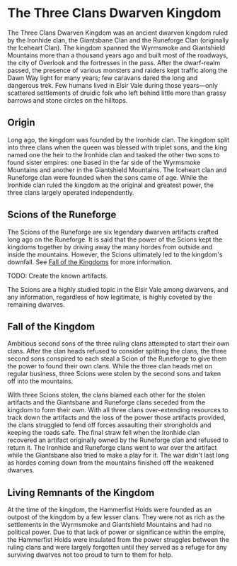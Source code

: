 # The Three Clans Dwarven Kingdom

The Three Clans Dwarven Kingdom was an ancient dwarven kingdom ruled by the Ironhide clan, the Giantsbane Clan and the Runeforge Clan (originally the Iceheart Clan). The kingdom spanned the Wyrmsmoke and Giantshield Mountains more than a thousand years ago and built most of the roadways, the city of Overlook and the fortresses in the pass. After the dwarf-realm passed, the presence of various monsters and raiders kept traffic along the Dawn Way light for many years; few caravans dared the long and dangerous trek. Few humans lived in Elsir Vale during those years—only scattered settlements of druidic folk who left behind little more than grassy barrows and stone circles on the hilltops.

## Origin

Long ago, the kingdom was founded by the Ironhide clan. The kingdom split into three clans when the queen was blessed with triplet sons, and the king named one the heir to the Ironhide clan and tasked the other two sons to found sister empires: one based in the far side of the Wyrmsmoke Mountains and another in the Giantshield Mountains. The Iceheart clan and Runeforge clan were founded when the sons came of age. While the Ironhide clan ruled the kingdom as the original and greatest power, the three clans largely operated independently.

## Scions of the Runeforge

The Scions of the Runeforge are six legendary dwarven artifacts crafted long ago on the Runeforge. It is said that the power of the Scions kept the kingdoms together by driving away the many hordes from outside and inside the mountains. However, the Scions ultimately led to the kingdom's downfall. See [Fall of the Kingdoms](#fall-of-the-kingdoms) for more information.

TODO: Create the known artifacts.

The Scions are a highly studied topic in the Elsir Vale among dwarvens, and any information, regardless of how legitimate, is highly coveted by the remaining dwarves.

## Fall of the Kingdom

Ambitious second sons of the three ruling clans attempted to start their own clans. After the clan heads refused to consider splitting the clans, the three second sons conspired to each steal a Scion of the Runeforge to give them the power to found their own clans. While the three clan heads met on regular business, three Scions were stolen by the second sons and taken off into the mountains.

With three Scions stolen, the clans blamed each other for the stolen artifacts and the Giantsbane and Runeforge clans seceded from the kingdom to form their own. With all three clans over-extending resources to track down the artifacts and the loss of the power those artifacts provided, the clans struggled to fend off forces assaulting their strongholds and keeping the roads safe. The final straw fell when the Ironhide clan recovered an artifact originally owned by the Runeforge clan and refused to return it. The Ironhide and Runeforge clans went to war over the artifact while the Giantsbane also tried to make a play for it. The war didn't last long as hordes coming down from the mountains finished off the weakened dwarves.

## Living Remnants of the Kingdom

At the time of the kingdom, the Hammerfist Holds were founded as an outpost of the kingdom by a few lesser clans. They were not as rich as the settlements in the Wyrmsmoke and Giantshield Mountains and had no political power. Due to that lack of power or significance within the empire, the Hammerfist Holds were insulated from the power struggles between the ruling clans and were largely forgotten until they served as a refuge for any surviving dwarves not too proud to turn to them for help.

